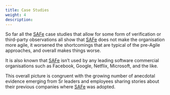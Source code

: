 ```yaml
---
title: Case Studies
weight: 4
description: 
---
```


So far all the [SAFe](https://www.scaledagileframework.com/) case studies that allow for some form of verification or third-party observations all show that [SAFe](https://www.scaledagileframework.com/) does not make the organisation more agile, it worsened the shortcomings that are typical of the pre-Agile approaches, and overall makes things worse.

It is also known that [SAFe](https://www.scaledagileframework.com/) isn’t used by any leading software commercial organisations such as Facebook, Google, Netflix, Microsoft, and the like.

This overall picture is congruent with the growing number of anecdotal evidence emerging from Sr leaders and employees sharing stories about their previous companies where [SAFe](https://www.scaledagileframework.com/) was adopted. 


